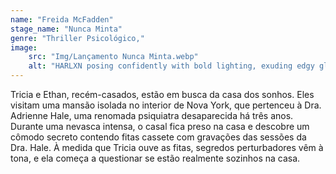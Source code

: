 ```yaml
---
name: "Freida McFadden"
stage_name: "Nunca Minta"
genre: "Thriller Psicológico,"
image: 
    src: "Img/Lançamento Nunca Minta.webp"
    alt: "HARLXN posing confidently with bold lighting, exuding edgy glamor"
---
```


Tricia e Ethan, recém-casados, estão em busca da casa dos sonhos. Eles visitam uma mansão isolada no interior de Nova York, que pertenceu à Dra. Adrienne Hale, uma renomada psiquiatra desaparecida há três anos. Durante uma nevasca intensa, o casal fica preso na casa e descobre um cômodo secreto contendo fitas cassete com gravações das sessões da Dra. Hale. À medida que Tricia ouve as fitas, segredos perturbadores vêm à tona, e ela começa a questionar se estão realmente sozinhos na casa.
